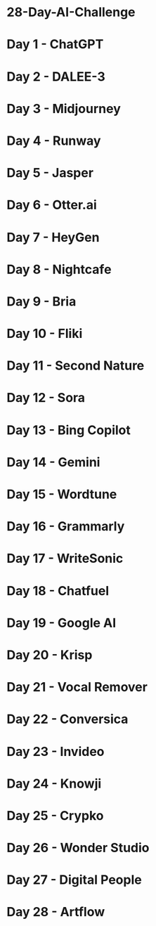 # 28-Day-AI-Challenge

# Day 1 - ChatGPT

# Day 2 - DALEE-3

# Day 3 - Midjourney

# Day 4 - Runway

# Day 5 - Jasper

# Day 6 - Otter.ai

# Day 7 - HeyGen

# Day 8 - Nightcafe

# Day 9 - Bria

# Day 10 - Fliki

# Day 11 - Second Nature

# Day 12 - Sora

# Day 13 - Bing Copilot

# Day 14 - Gemini

# Day 15 - Wordtune

# Day 16 - Grammarly

# Day 17 - WriteSonic

# Day 18 - Chatfuel

# Day 19 - Google AI

# Day 20 - Krisp

# Day 21 - Vocal Remover

# Day 22 - Conversica

# Day 23 - Invideo

# Day 24 - Knowji

# Day 25 - Crypko

# Day 26 - Wonder Studio

# Day 27 - Digital People

# Day 28 - Artflow
